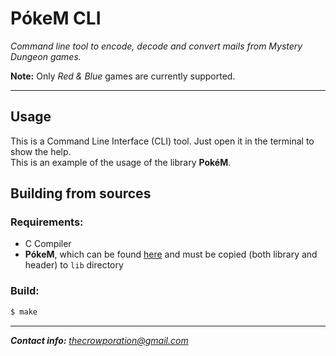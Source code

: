 # PókeM CLI
*Command line tool to encode, decode and convert mails from Mystery Dungeon games.*

**Note:** Only *Red & Blue* games are currently supported.

-----------------------------------------------------------------------------------------------------------------------------------

## Usage
This is a Command Line Interface (CLI) tool. Just open it in the terminal to show the help.  
This is an example of the usage of the library **PokéM**.

## Building from sources

### Requirements:
- C Compiler
- **PókeM**, which can be found [here](github.com/lateo96/pokem) and must be copied (both library and header) to `lib` directory

### Build:
```sh
$ make
```

-----------------------------------------------------------------------------------------------------------------------------------

***Contact info:*** [*thecrowporation@gmail.com*](mailto:thecrowporation@gmail.com)